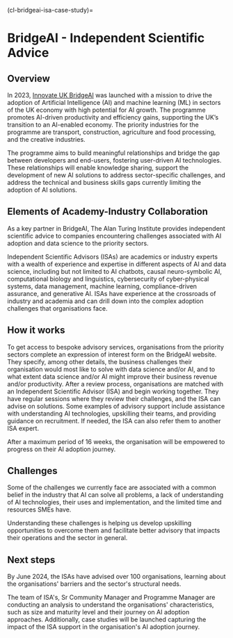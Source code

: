 (cl-bridgeai-isa-case-study)=
# BridgeAI - Independent Scientific Advice

## Overview
In 2023, [Innovate UK BridgeAI](https://iuk.ktn-uk.org/programme/bridgeai/) was launched with a mission to drive the adoption of Artificial Intelligence (AI) and machine learning (ML) in sectors of the UK economy with high potential for AI growth. The programme promotes AI-driven productivity and efficiency gains, supporting the UK’s transition to an AI-enabled economy. The priority industries for the programme are transport, construction, agriculture and food processing, and the creative industries.

The programme aims to build meaningful relationships and bridge the gap between developers and end-users, fostering user-driven AI technologies. These relationships will enable knowledge sharing, support the development of new AI solutions to address sector-specific challenges, and address the technical and business skills gaps currently limiting the adoption of AI solutions.

## Elements of Academy-Industry Collaboration

As a key partner in BridgeAI, The Alan Turing Institute provides independent scientific advice to companies encountering challenges associated with AI adoption and data science to the priority sectors.

Independent Scientific Advisors (ISAs) are academics or industry experts with a wealth of experience and expertise in different aspects of AI and data science, including but not limited to AI chatbots, causal neuro-symbolic AI, computational biology and linguistics, cybersecurity of cyber-physical systems, data management, machine learning, compliance-driven assurance, and generative AI. ISAs have experience at the crossroads of industry and academia and can drill down into the complex adoption challenges that organisations face.

## How it works
To get access to bespoke advisory services, organisations from the priority sectors complete an expression of interest form on the BridgeAI website. They specify, among other details, the business challenges their organisation would most like to solve with data science and/or AI, and to what extent data science and/or AI might improve their business revenue and/or productivity. After a review process, organisations are matched with an Independent Scientific Advisor (ISA) and begin working together. They have regular sessions where they review their challenges, and the ISA can advise on solutions. Some examples of advisory support include assistance with understanding AI technologies, upskilling their teams, and providing guidance on recruitment. If needed, the ISA can also refer them to another ISA expert.

After a maximum period of 16 weeks, the organisation will be empowered to progress on their AI adoption journey.

## Challenges
Some of the challenges we currently face are associated with a common belief in the industry that AI can solve all problems, a lack of understanding of AI technologies, their uses and implementation, and the limited time and resources SMEs have.

Understanding these challenges is helping us develop upskilling opportunities to overcome them and facilitate better advisory that impacts their operations and the sector in general.

## Next steps
By June 2024, the ISAs have advised over 100 organisations, learning about the organisations' barriers and the sector's structural needs.

The team of ISA's, Sr Community Manager and Programme Manager are conducting an analysis to understand the organisations' characteristics, such as size and maturity level and their journey on AI adoption approaches. Additionally, case studies will be launched capturing the impact of the ISA support in the organisation's AI adoption journey.

